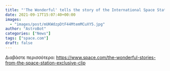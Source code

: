 ```yaml
---
title: "'The Wonderful' tells the story of the International Space Station through many astronauts' eyes (exclusive clip)"
date: 2021-09-17T15:07:40+00:00
images:
  - "images/post/mUKWdzpDtF44MtemMCuXY5.jpg"
author: "AstroBot"
categories: ["News"]
tags: ["space.com"]
draft: false
---
```




Διαβάστε περισσότερα: https://www.space.com/the-wonderful-stories-from-the-space-station-exclusive-clip
